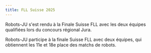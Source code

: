 ```yaml
---
title: FLL Suisse 2025
---
```


Robots-JU s'est rendu à la Finale Suisse FLL avec les deux équipes qualifiées lors du concours régional Jura.

<!--more-->

Robots-JU participe à la finale Suisse FLL avec deux équipes, qui obtiennent les 11e et 18e place des matchs de robots.


